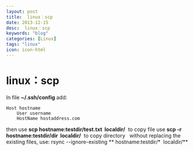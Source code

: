 ```yaml
---
layout: post
title:  linux：scp
date: 2013-12-15
desc:  linux：scp
keywords: "blog"
categories: [Linux]
tags: "linux"
icon: icon-html
---
```


# linux：scp

In file **~/.ssh/config** add: 
    
    
    Host hostname
        User username
        HostName hostaddress.com

then use **scp hostname:testdir/test.txt  localdir/**  to copy file use **scp -r hostname:testdir/dir  localdir/**  to copy directory   without replacing the existing files, use: rsync --ignore-existing ** hostname:testdir/*  localdir/**
